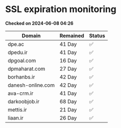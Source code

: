 # SSL expiration monitoring

**Checked on 2024-06-08 04:26**

| Domain | Remained | Status       |
|--------|----------|--------------|
| dpe.ac     | 41 Day   | ✅ |
| dpedu.ir     | 41 Day   | ✅ |
| dpgoal.com     | 16 Day   | ✅ |
| dpmaharat.com     | 27 Day   | ✅ |
| borhanbs.ir     | 42 Day   | ✅ |
| danesh-online.com     | 42 Day   | ✅ |
| ava-crm.ir     | 41 Day   | ✅ |
| darkoobjob.ir     | 68 Day   | ✅ |
| mettis.ir     | 21 Day   | ✅ |
| liaan.ir     | 26 Day   | ✅ |
